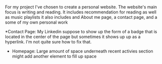 For my project I've chosen to create a personal website. The website's main focus is writing and reading. It includes recommendation for reading as well as music playlists
it also includes and About me page, a contact page, and a some of my own personal work 

*Contact Page: My Linkedin suppose to show up the form of a badge that is located in the center of the page but sometimes it shows up up as a hyperlink. I'm not quite sure
how to fix that. 
* Homepage: Large amount of space underneath recent activies section might add another element to fill up space 
